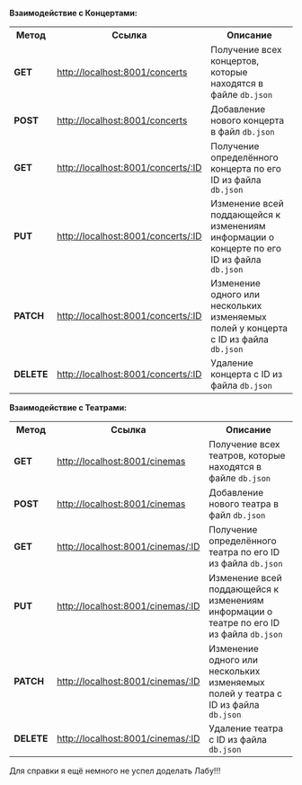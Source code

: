 __Взаимодействие с Концертами:__
<table>
    <tr>
        <th>Метод</th>
        <th>Ссылка</th>
        <th>Описание</th>
    </tr>
    <tr>
        <td><b>GET</b></td>
        <td><a href="http://localhost:8001/concerts">http://localhost:8001/concerts</a></td>
        <td>Получение всех концертов, которые находятся в файле <code>db.json</code></td>
    </tr>
    <tr>
        <td><b>POST</b></td>
        <td><a href="http://localhost:8001/concerts">http://localhost:8001/concerts</a></td>
        <td>Добавление нового концерта в файл <code>db.json</code></td>
    </tr>
    <tr>
        <td><b>GET</b></td>
        <td><a href="http://localhost:8001/concerts">http://localhost:8001/concerts/:ID</a></td>
        <td>Получение определённого концерта по его ID из файла <code>db.json</code></td>
    </tr>
    <tr>
        <td><b>PUT</b></td>
        <td><a href="http://localhost:8001/concerts">http://localhost:8001/concerts/:ID</a></td>
        <td>Изменение всей поддающейся к изменениям информации о концерте по его ID из файла <code>db.json</code></td>
    </tr>
    <tr>
        <td><b>PATCH</b></td>
        <td><a href="http://localhost:8001/concerts">http://localhost:8001/concerts/:ID</a></td>
        <td>Изменение одного или нескольких изменяемых полей у концерта с ID из файла <code>db.json</code></td>
    </tr>
    <tr>
        <td><b>DELETE</b></td>
        <td><a href="http://localhost:8001/concerts">http://localhost:8001/concerts/:ID</a></td>
        <td>Удаление концерта с ID из файла <code>db.json</code></td>
    </tr>
</table>
<b>Взаимодействие с Театрами:</b>
<table>
    <tr>
        <th>Метод</th>
        <th>Ссылка</th>
        <th>Описание</th>
    </tr>
    <tr>
        <td><b>GET</b></td>
        <td><a href="http://localhost:8001/cinemas">http://localhost:8001/cinemas</a></td>
        <td>Получение всех театров, которые находятся в файле <code>db.json</code></td>
    </tr>
    <tr>
        <td><b>POST</b></td>
        <td><a href="http://localhost:8001/cinemas">http://localhost:8001/cinemas</a></td>
        <td>Добавление нового театра в файл <code>db.json</code></td>
    </tr>
    <tr>
        <td><b>GET</b></td>
        <td><a href="http://localhost:8001/cinemas">http://localhost:8001/cinemas/:ID</a></td>
        <td>Получение определённого театра по его ID из файла <code>db.json</code></td>
    </tr>
    <tr>
        <td><b>PUT</b></td>
        <td><a href="http://localhost:8001/cinemas">http://localhost:8001/cinemas/:ID</a></td>
        <td>Изменение всей поддающейся к изменениям информации о театре по его ID из файла <code>db.json</code></td>
    </tr>
    <tr>
        <td><b>PATCH</b></td>
        <td><a href="http://localhost:8001/cinemas">http://localhost:8001/cinemas/:ID</a></td>
        <td>Изменение одного или нескольких изменяемых полей у театра с ID из файла <code>db.json</code></td>
    </tr>
    <tr>
        <td><b>DELETE</b></td>
        <td><a href="http://localhost:8001/cinemas">http://localhost:8001/cinemas/:ID</a></td>
        <td>Удаление театра с ID из файла <code>db.json</code></td>
    </tr>
</table>
Для справки я ещё немного не успел доделать Лабу!!!